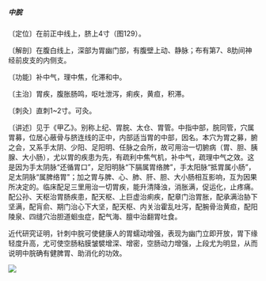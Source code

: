 ##### 中脘

〔定位〕在前正中线上，脐上4寸（图129）。

〔解剖〕在腹白线上，深部为胃幽门部，有腹壁上动、静脉；布有第7、8肋间神经前皮支的内侧支。

〔功能〕补中气，理中焦，化滞和中。

〔主治〕胃疾，腹胀肠鸣，呕吐泄泻，痢疾，黄疸，积滞。

〔刺灸〕直刺1~2寸。可灸。

〔讲述〕见于《甲乙》。别称上纪、胃脘、太仓、胃管。中指中部，脘同管，穴属胃募，位居心蔽骨与脐连线的正中，内部适当胃的中部，因名。本穴为胃之募，腑之会，又系手太阴、少阳、足阳明、任脉之会所，故可用治一切腑病（胃、胆、胰腺、大小肠），尤以胃的疾患为先，有疏利中焦气机，补中气，疏理中气之效。这是因为手太阴脉“还循胃口”，足阳明脉“下膈属胃络脾”，手太阳脉“抵胃属小肠”，足太阴脉“属脾络胃"；加之胃与脾、心、肺、肝、胆、大小肠相互影响，互为因果所决定的。临床配足三里用治一切胃疾，能升清降浊，消胀满，促运化，止疼痛。配公孙、天枢治胃肠疾患，配天枢、上巨虚治痢疾，配章门治胃胀，配承满治胁下坚满，配肓俞、期门治心下大坚，配天枢、内关治霍乱吐泻，配腕骨治黄疸，配阳陵泉、四缝穴治胆道蛔虫症，配气海、膻中治翻胃吐食。

近代研究证明，针刺中脘可使健康人的胃蠕动增强，表现为幽门立即开放，胃下缘轻度升高，尤可使空肠粘膜皱襞增深、增密，空肠动力增强，上段尤为明显，从而说明中脘确有健脾胃、助消化的功效。

![](./img/图129.jpg)

